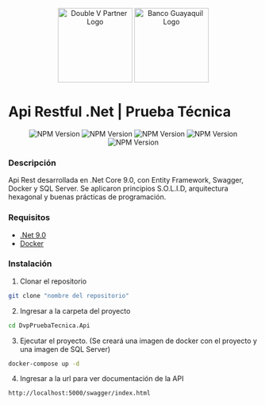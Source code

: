 
<p align="center">
  <img src="https://cdn.prod.website-files.com/659d68c6da3f511b9d5f58f7/65b9585a085656d99065862f_Logo-double-v-partners.png" width="150" alt="Double V Partner Logo" />
  <img src="https://upload.wikimedia.org/wikipedia/commons/5/5e/Logo_bg_2020.png" width="150" alt="Banco Guayaquil Logo" />
</p>

# Api Restful .Net | Prueba Técnica


<div align="center">
    <img src="https://img.shields.io/badge/.Net-9.0-red?labelColor=7455dd&color=black" alt="NPM Version" />
<img src="https://img.shields.io/badge/Entity Framework-9.0.1-red?labelColor=3e2bd1&color=black" alt="NPM Version" />
<img src="https://img.shields.io/badge/Swagger-7.2.0-red?labelColor=85ea2d&color=black" alt="NPM Version" />
<img src="https://img.shields.io/badge/Docker-9.0.0-red?labelColor=7455dd&color=black" alt="NPM Version" />
<img src="https://img.shields.io/badge/SQL Server-9.0.0-red?labelColor=7455dd&color=black" alt="NPM Version" />
</div>



### Descripción
Api Rest desarrollada en .Net Core 9.0, con Entity Framework, Swagger, Docker y SQL Server. Se aplicaron principios S.O.L.I.D, arquitectura hexagonal y buenas prácticas de programación. 

### Requisitos
- [.Net 9.0](https://dotnet.microsoft.com/es-es/download)
- [Docker](https://www.docker.com/)

### Instalación

1. Clonar el repositorio

```bash
git clone "nombre del repositorio"
```

2. Ingresar a la carpeta del proyecto

```bash
cd DvpPruebaTecnica.Api
```

3. Ejecutar el proyecto. (Se creará una imagen de docker con el proyecto y una imagen de SQL Server)

```bash
docker-compose up -d 
```

4. Ingresar a la url para ver documentación de la API

```bash
http://localhost:5000/swagger/index.html
```


